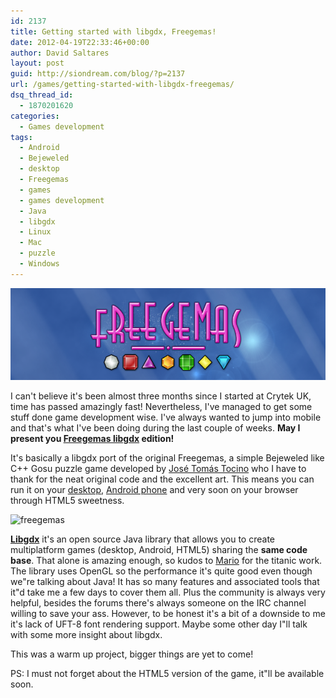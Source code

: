 ```yaml
---
id: 2137
title: Getting started with libgdx, Freegemas!
date: 2012-04-19T22:33:46+00:00
author: David Saltares
layout: post
guid: http://siondream.com/blog/?p=2137
url: /games/getting-started-with-libgdx-freegemas/
dsq_thread_id:
  - 1870201620
categories:
  - Games development
tags:
  - Android
  - Bejeweled
  - desktop
  - Freegemas
  - games
  - games development
  - Java
  - libgdx
  - Linux
  - Mac
  - puzzle
  - Windows
---
```


![freegemas](/img/freegemas/freegemas-banner.png)

I can't believe it's been almost three months since I started at Crytek UK, time has passed amazingly fast! Nevertheless, I've managed to get some stuff done game development wise. I've always wanted to jump into mobile and that's what I've been doing during the last couple of weeks. **May I present you [Freegemas libgdx](/games/freegemas-for-android-and-html5/) edition!**

It's basically a libgdx port of the original Freegemas, a simple Bejeweled like C++ Gosu puzzle game developed by [José Tomás Tocino](http://josetomastocino.com/) who I have to thank for the neat original code and the excellent art. This means you can run it on your [desktop](http://freegemas-libgdx.googlecode.com/files/freegemas-1.0.jar), [Android phone](https://play.google.com/store/apps/details?id=com.siondream.freegemas) and very soon on your browser through HTML5 sweetness.

![freegemas](/img/freegemas/freegemas-02.png)

**[Libgdx](http://code.google.com/p/libgdx/)** it's an open source Java library that allows you to create multiplatform games (desktop, Android, HTML5) sharing the **same code base**. That alone is amazing enough, so kudos to [Mario](http://www.badlogicgames.com/wordpress) for the titanic work. The library uses OpenGL so the performance it's quite good even though we"re talking about Java! It has so many features and associated tools that it"d take me a few days to cover them all. Plus the community is always very helpful, besides the forums there's always someone on the IRC channel willing to save your ass. However, to be honest it's a bit of a downside to me it's lack of UFT-8 font rendering support. Maybe some other day I"ll talk with some more insight about libgdx.

This was a warm up project, bigger things are yet to come!

PS: I must not forget about the HTML5 version of the game, it"ll be available soon.